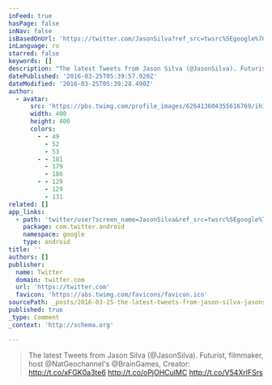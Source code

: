 ```yaml
---
inFeed: true
hasPage: false
inNav: false
isBasedOnUrl: 'https://twitter.com/JasonSilva?ref_src=twsrc%5Egoogle%7Ctwcamp%5Eserp%7Ctwgr%5Eauthor'
inLanguage: ro
starred: false
keywords: []
description: "The latest Tweets from Jason Silva (@JasonSilva). Futurist, filmmaker, host @NatGeochannel's @BrainGames, Creator: http://t.co/xFGK0a3te6 http://t.co/oPjOHCulMC http://t.co/V54XrlFSrs"
datePublished: '2016-03-25T05:39:57.920Z'
dateModified: '2016-03-25T05:39:28.490Z'
author:
  - avatar:
      src: 'https://pbs.twimg.com/profile_images/626413604355616769/ih1KviBf_400x400.jpg'
      width: 400
      height: 400
      colors:
        - - 49
          - 52
          - 53
        - - 181
          - 179
          - 186
        - - 129
          - 129
          - 131
related: []
app_links:
  - path: 'twitter/user?screen_name=JasonSilva&ref_src=twsrc%5Egoogle%7Ctwcamp%5Eandroidseo%7Ctwgr%5Eprofile'
    package: com.twitter.android
    namespace: google
    type: android
title: ''
authors: []
publisher:
  name: Twitter
  domain: twitter.com
  url: 'https://twitter.com'
  favicon: 'https://abs.twimg.com/favicons/favicon.ico'
sourcePath: _posts/2016-03-25-the-latest-tweets-from-jason-silva-jasonsilva-futurist.md
published: true
_type: Comment
_context: 'http://schema.org'

---
```

> The latest Tweets from Jason Silva (@JasonSilva). Futurist, filmmaker, host @NatGeochannel's @BrainGames, Creator: http://t.co/xFGK0a3te6 http://t.co/oPjOHCulMC http://t.co/V54XrlFSrs